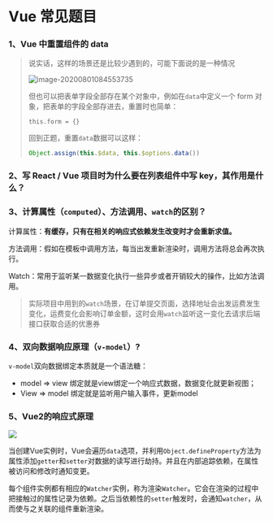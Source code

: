 # Vue 常见题目

### 1、Vue 中重置组件的 data

> 说实话，这样的场景还是比较少遇到的，可能下面说的是一种情况
>
> ![image-20200801084553735](https://cdn.jsdelivr.net/gh/CarberryChai/oss@master/image/image-20200801084553735-uRXhyy.png)
>
> 但也可以把表单字段全部存在某个对象中，例如在`data`中定义一个 form 对象，把表单的字段全部存进去，重置时也简单：
>
> `this.form = {}`
>
> 回到正题，重置`data`数据可以这样：
>
> ```js
> Object.assign(this.$data, this.$options.data())
> ```
### 2、写 React / Vue 项目时为什么要在列表组件中写 key，其作用是什么？

### 3、计算属性（`computed`）、方法调用、`watch`的区别？

计算属性：**有缓存，只有在相关的响应式依赖发生改变时才会重新求值。**

方法调用：假如在模板中调用方法，每当出发重新渲染时，调用方法将总会再次执行。

Watch：常用于监听某一数据变化执行一些异步或者开销较大的操作，比如方法调用。

> 实际项目中用到的`watch`场景，在订单提交页面，选择地址会出发运费发生变化，运费变化会影响订单金额，这时会用`watch`监听这一变化去请求后端接口获取合适的优惠券

### 4、双向数据响应原理（`v-model`）?

`v-model`双向数据绑定本质就是一个语法糖：

- model => view 绑定就是view绑定一个响应式数据，数据变化就更新视图；
- View => model 绑定就是监听用户输入事件，更新model

### 5、Vue2的响应式原理

![](https://cdn.jsdelivr.net/gh/CarberryChai/oss@master/image/Qt4Qt3-M2G5Qz.png)

当创建Vue实例时，Vue会遍历`data`选项，并利用`Object.defineProperty`方法为属性添加`getter`和`setter`对数据的读写进行劫持。并且在内部追踪依赖，在属性被访问和修改时通知变更。

每个组件实例都有相应的`Watcher`实例，称为渲染`Watcher`。它会在渲染的过程中把接触过的属性记录为依赖。之后当依赖性的`setter`触发时，会通知`watcher`，从而使与之关联的组件重新渲染。